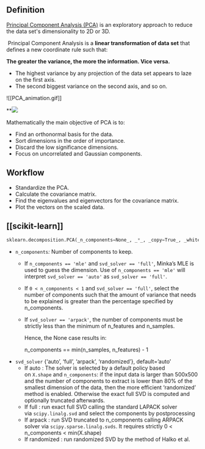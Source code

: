 ## Definition

[Principal Component Analysis (PCA)](https://towardsdatascience.com/principal-component-analysis-pca-explained-visually-with-zero-math-1cbf392b9e7d) is an exploratory approach to reduce the data set's dimensionality to 2D or 3D.

 Principal Component Analysis is a **linear transformation of data set** that defines a new coordinate rule such that:

**The greater the variance, the more the information. Vice versa.**

-   The highest variance by any projection of the data set appears to laze on the first axis.
-   The second biggest variance on the second axis, and so on.

![[PCA_animation.gif]]

**![](https://lh5.googleusercontent.com/j8sejouDw9H7tOSJb2CHLXXsWCJ3xkTyrHMM9SIGe-H-RCjOpkCNKdnTH4j5CYe1-cgX0Bp4EsnqSORZ4mf8szhLazHJEpReZDaLbqt4aTSiEWNkFJzBD11WRqlpPLGvqTNlVY62Ivr_AxORFDGUhrQmDc-tJofcz02SDQpZUbmUsZW-3vuTWe6A)


Mathematically the main objective of PCA is to:

-   Find an orthonormal basis for the data.
-   Sort dimensions in the order of importance.
-   Discard the low significance dimensions.
-   Focus on uncorrelated and Gaussian components.


## Workflow 
-   Standardize the PCA.
-   Calculate the covariance matrix.
-   Find the eigenvalues and eigenvectors for the covariance matrix.
-   Plot the vectors on the scaled data.

## [[scikit-learn]]

```python
sklearn.decomposition.PCA(_n_components=None_, _*_, _copy=True_, _whiten=False_, _svd_solver='auto'_, _tol=0.0_, _iterated_power='auto'_, _n_oversamples=10_, _power_iteration_normalizer='auto'_, _random_state=None_)
```


- `n_components`_:_ Number of components to keep. 
	- If `n_components == 'mle'` and `svd_solver == 'full'`, Minka’s MLE is used to guess the dimension. Use of `n_components == 'mle'` will interpret `svd_solver == 'auto'` as `svd_solver == 'full'`.
	- If `0 < n_components < 1` and `svd_solver == 'full'`, select the number of components such that the amount of variance that needs to be explained is greater than the percentage specified by n_components.
    - If `svd_solver == 'arpack'`, the number of components must be strictly less than the minimum of n_features and n_samples.
		
		Hence, the None case results in:
		
		n_components == min(n_samples, n_features) - 1
- `svd_solver` {‘auto’, ‘full’, ‘arpack’, ‘randomized’}, default=’auto’
	- If auto :
		The solver is selected by a default policy based on `X.shape` and `n_components`: if the input data is larger than 500x500 and the number of components to extract is lower than 80% of the smallest dimension of the data, then the more efficient ‘randomized’ method is enabled. Otherwise the exact full SVD is computed and optionally truncated afterwards.
	- If full :
		run exact full SVD calling the standard LAPACK solver via `scipy.linalg.svd` and select the components by postprocessing
	- If arpack :
		run SVD truncated to n_components calling ARPACK solver via `scipy.sparse.linalg.svds`. It requires strictly 0 < n_components < min(X.shape)
	- If randomized :
		run randomized SVD by the method of Halko et al.